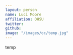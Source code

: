 ```yaml
---
layout: person
name: Luci Moore
affiliation: OHSU
twitter: 
github: 
image: "/images/oc/temp.jpg"
---
```


temp